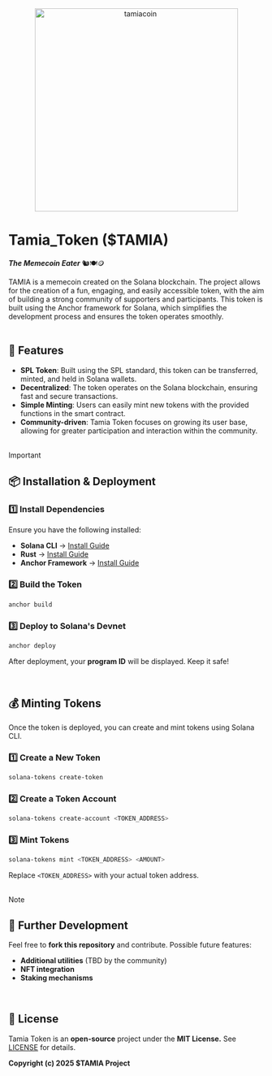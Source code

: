 <div align="center"><img src="https://github.com/user-attachments/assets/605d52e0-dfb7-4096-ae0f-54990648bcf2" alt="tamiacoin" width=400/></div>

# Tamia_Token ($TAMIA) 
***The Memecoin Eater*** 🐿️🍽️🪙

TAMIA is a memecoin created on the Solana blockchain. The project allows for the creation of a fun, engaging, and easily accessible token, with the aim of building a strong community of supporters and participants. This token is built using the Anchor framework for Solana, which simplifies the development process and ensures the token operates smoothly.
<br><br>

## 🚀 Features

- **SPL Token**: Built using the SPL standard, this token can be transferred, minted, and held in Solana wallets.
- **Decentralized**: The token operates on the Solana blockchain, ensuring fast and secure transactions.
- **Simple Minting**: Users can easily mint new tokens with the provided functions in the smart contract.
- **Community-driven**: Tamia Token focuses on growing its user base, allowing for greater participation and interaction within the community.
<br><br> 

>[!IMPORTANT]  
>## 📦 Installation & Deployment
>### 1️⃣ Install Dependencies
>Ensure you have the following installed:
>- **Solana CLI** → [Install Guide](https://docs.solana.com/cli/install-solana-cli-tools)
>- **Rust** → [Install Guide](https://www.rust-lang.org/learn/get-started)
>- **Anchor Framework** → [Install Guide](https://project-serum.github.io/anchor/getting->started/installation.html)
>### 2️⃣ Build the Token
>```bash
>anchor build
>```
>### 3️⃣ Deploy to Solana's Devnet
>```bash 
>anchor deploy
>```
>After deployment, your **program ID** will be displayed. Keep it safe!
<br>

## 💰 Minting Tokens

Once the token is deployed, you can create and mint tokens using Solana CLI.

### 1️⃣ Create a New Token
```bash
solana-tokens create-token
```

### 2️⃣ Create a Token Account
```bash
solana-tokens create-account <TOKEN_ADDRESS>
```

### 3️⃣ Mint Tokens
```bash
solana-tokens mint <TOKEN_ADDRESS> <AMOUNT>
```

Replace `<TOKEN_ADDRESS>` with your actual token address.
<br><br>

>[!NOTE]
>## 🔧 Further Development
> Feel free to **fork this repository** and contribute.
> Possible future features:
> - **Additional utilities** (TBD by the community)
> - **NFT integration**
> - **Staking mechanisms**

<br>

## 📝 License

Tamia Token is an **open-source** project under the **MIT License.** See [LICENSE](https://github.com/TamiaCoin/Tamia_token/blob/main/LICENSE) for details.

**Copyright (c) 2025 $TAMIA Project**
